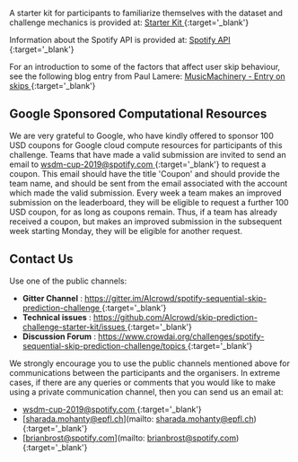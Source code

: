 A starter kit for participants to familiarize themselves with the dataset and challenge mechanics is provided at: [ Starter Kit ](https://github.com/AIcrowd/skip-prediction-challenge-starter-kit){:target='_blank'}

Information about the Spotify API is provided at: [ Spotify API ](https://developer.spotify.com/documentation/web-api/){:target='_blank'}

For an introduction to some of the factors that affect user skip behaviour, see the following blog entry from Paul Lamere: [ MusicMachinery - Entry on skips ](https://musicmachinery.com/2014/05/02/the-skip/){:target='_blank'}

## Google Sponsored Computational Resources

We are very grateful to Google, who have kindly offered to sponsor 100 USD coupons for Google cloud compute resources for participants of this challenge. Teams that have made a valid submission are invited to send an email to [ wsdm-cup-2019@spotify.com ](wsdm-cup-2019@spotify.com){:target='_blank'} to request a coupon. This email should have the title 'Coupon' and should provide the team name, and should be sent from the email associated with the account which made the valid submission. Every week a team makes an improved submission on the leaderboard, they will be eligible to request a further 100 USD coupon, for as long as coupons remain. Thus, if a team has already received a coupon, but makes an improved submission in the subsequent week starting Monday, they will be eligible for another request.

## Contact Us

Use one of the public channels:


* **Gitter Channel** : [ https://gitter.im/AIcrowd/spotify-sequential-skip-prediction-challenge ](https://gitter.im/AIcrowd/spotify-sequential-skip-prediction-challenge){:target='_blank'}
* **Technical issues** : [ https://github.com/AIcrowd/skip-prediction-challenge-starter-kit/issues ](https://github.com/AIcrowd/skip-prediction-challenge-starter-kit/issues){:target='_blank'}
* **Discussion Forum** : [ https://www.crowdai.org/challenges/spotify-sequential-skip-prediction-challenge/topics ](https://www.crowdai.org/challenges/spotify-sequential-skip-prediction-challenge/topics){:target='_blank'}

We strongly encourage you to use the public channels mentioned above for communications between the participants and the organisers. In extreme cases, if there are any queries or comments that you would like to make using a private communication channel, then you can send us an email at:

* [ wsdm-cup-2019@spotify.com ](mailto:wsdm-cup-2019@spotify.com){:target='_blank'}
* [sharada.mohanty@epfl.ch](mailto: sharada.mohanty@epfl.ch){:target='_blank'}
* [brianbrost@spotify.com](mailto: brianbrost@spotify.com){:target='_blank'}